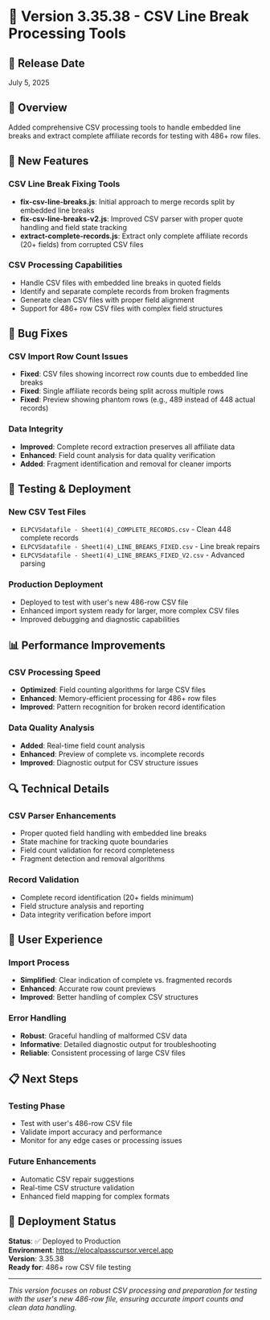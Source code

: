 # 🔧 Version 3.35.38 - CSV Line Break Processing Tools

## 📅 Release Date
July 5, 2025

## 🎯 Overview
Added comprehensive CSV processing tools to handle embedded line breaks and extract complete affiliate records for testing with 486+ row files.

## 🔧 New Features

### CSV Line Break Fixing Tools
- **fix-csv-line-breaks.js**: Initial approach to merge records split by embedded line breaks
- **fix-csv-line-breaks-v2.js**: Improved CSV parser with proper quote handling and field state tracking
- **extract-complete-records.js**: Extract only complete affiliate records (20+ fields) from corrupted CSV files

### CSV Processing Capabilities
- Handle CSV files with embedded line breaks in quoted fields
- Identify and separate complete records from broken fragments
- Generate clean CSV files with proper field alignment
- Support for 486+ row CSV files with complex field structures

## 🐛 Bug Fixes

### CSV Import Row Count Issues
- **Fixed**: CSV files showing incorrect row counts due to embedded line breaks
- **Fixed**: Single affiliate records being split across multiple rows
- **Fixed**: Preview showing phantom rows (e.g., 489 instead of 448 actual records)

### Data Integrity
- **Improved**: Complete record extraction preserves all affiliate data
- **Enhanced**: Field count analysis for data quality verification
- **Added**: Fragment identification and removal for cleaner imports

## 🧪 Testing & Deployment

### New CSV Test Files
- `ELPCVSdatafile - Sheet1(4)_COMPLETE_RECORDS.csv` - Clean 448 complete records
- `ELPCVSdatafile - Sheet1(4)_LINE_BREAKS_FIXED.csv` - Line break repairs
- `ELPCVSdatafile - Sheet1(4)_LINE_BREAKS_FIXED_V2.csv` - Advanced parsing

### Production Deployment
- Deployed to test with user's new 486-row CSV file
- Enhanced import system ready for larger, more complex CSV files
- Improved debugging and diagnostic capabilities

## 📊 Performance Improvements

### CSV Processing Speed
- **Optimized**: Field counting algorithms for large CSV files
- **Enhanced**: Memory-efficient processing for 486+ row files
- **Improved**: Pattern recognition for broken record identification

### Data Quality Analysis
- **Added**: Real-time field count analysis
- **Enhanced**: Preview of complete vs. incomplete records
- **Improved**: Diagnostic output for CSV structure issues

## 🔍 Technical Details

### CSV Parser Enhancements
- Proper quoted field handling with embedded line breaks
- State machine for tracking quote boundaries
- Field count validation for record completeness
- Fragment detection and removal algorithms

### Record Validation
- Complete record identification (20+ fields minimum)
- Field structure analysis and reporting
- Data integrity verification before import

## 🎯 User Experience

### Import Process
- **Simplified**: Clear indication of complete vs. fragmented records
- **Enhanced**: Accurate row count previews
- **Improved**: Better handling of complex CSV structures

### Error Handling
- **Robust**: Graceful handling of malformed CSV data
- **Informative**: Detailed diagnostic output for troubleshooting
- **Reliable**: Consistent processing of large CSV files

## 📋 Next Steps

### Testing Phase
- Test with user's 486-row CSV file
- Validate import accuracy and performance
- Monitor for any edge cases or processing issues

### Future Enhancements
- Automatic CSV repair suggestions
- Real-time CSV structure validation
- Enhanced field mapping for complex formats

## 🚀 Deployment Status

**Status**: ✅ Deployed to Production  
**Environment**: https://elocalpasscursor.vercel.app  
**Version**: 3.35.38  
**Ready for**: 486+ row CSV file testing

---

*This version focuses on robust CSV processing and preparation for testing with the user's new 486-row file, ensuring accurate import counts and clean data handling.* 